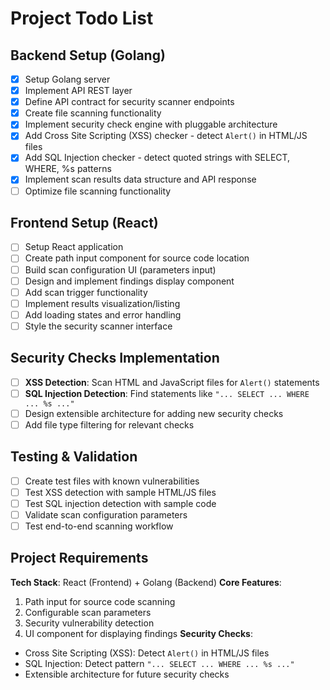 # Project Todo List

## Backend Setup (Golang)
- [x] Setup Golang server
- [x] Implement API REST layer
- [x] Define API contract for security scanner endpoints
- [x] Create file scanning functionality
- [x] Implement security check engine with pluggable architecture
- [x] Add Cross Site Scripting (XSS) checker - detect `Alert()` in HTML/JS files
- [x] Add SQL Injection checker - detect quoted strings with SELECT, WHERE, %s patterns
- [x] Implement scan results data structure and API response
- [ ] Optimize file scanning functionality

## Frontend Setup (React)
- [ ] Setup React application
- [ ] Create path input component for source code location
- [ ] Build scan configuration UI (parameters input)
- [ ] Design and implement findings display component
- [ ] Add scan trigger functionality
- [ ] Implement results visualization/listing
- [ ] Add loading states and error handling
- [ ] Style the security scanner interface

## Security Checks Implementation
- [ ] **XSS Detection**: Scan HTML and JavaScript files for `Alert()` statements
- [ ] **SQL Injection Detection**: Find statements like `"... SELECT ... WHERE ... %s ..."`
- [ ] Design extensible architecture for adding new security checks
- [ ] Add file type filtering for relevant checks

## Testing & Validation
- [ ] Create test files with known vulnerabilities
- [ ] Test XSS detection with sample HTML/JS files
- [ ] Test SQL injection detection with sample code
- [ ] Validate scan configuration parameters
- [ ] Test end-to-end scanning workflow

## Project Requirements
**Tech Stack**: React (Frontend) + Golang (Backend)
**Core Features**:
1. Path input for source code scanning
2. Configurable scan parameters
3. Security vulnerability detection
4. UI component for displaying findings
   **Security Checks**:
- Cross Site Scripting (XSS): Detect `Alert()` in HTML/JS files
- SQL Injection: Detect pattern `"... SELECT ... WHERE ... %s ..."`
- Extensible architecture for future security checks